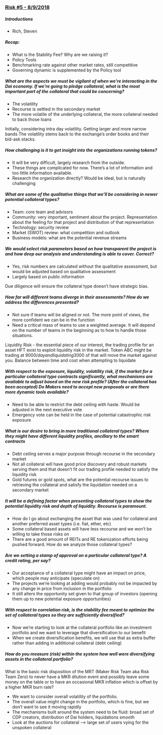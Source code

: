 ### [Risk #5 - 8/9/2018](https://www.youtube.com/watch?v=aMvgvhjWY9E)
##### Introductions
* Rich, Steven

##### Recap:
* What is the Stability Fee? Why are we raising it?
* Policy Tools
* Benchmarking rate against other market rates, still competitive
* Governing dynamic is supplemented by the Policy tool

##### What are the aspects we must be vigilant of when we’re interacting in the Dai economy. If we’re going to pledge collateral, what is the most important part of the collateral that could be concerning?
* The volatility
* Recourse is settled in the secondary market
* The more volatile of the underlying collateral, the more collateral needed to back those loans

Initially, considering intra day volatility. Getting larger and more narrow bands
The volatility stems back to the exchange’s order books and their bid-ask stacks.

##### How challenging is it to get insight into the organizations running tokens?
* It will be very difficult, largely research from the outside.
* These things are complicated for now. There’s a lot of information and too little information available.
* Research the organization directly? Would be ideal, but is naturally challenging

##### What are some of the qualitative things that we’ll be considering in newer potential collateral types?
* Team: core team and advisors
* Community: very important, sentiment about the project. Representation about the feeling for that project and distribution of that representation
* Technology: security review
* Market (SWOT) review: what competition and outlook
* Business models: what are the potential revenue streams

##### We would select risk parameters based on how transparent the project is and how deep our analysis and understanding is able to cover. Correct?
* Yes, risk numbers are calculated without the qualitative assessment, but would be adjusted based on qualitative assessment
* Largely based on public information

Due diligence will ensure the collateral type doesn’t have strategic bias.

##### How far will different teams diverge in their assessments? How do we address the differences presented?
* Not sure if teams will be aligned or not. The more point of views, the more confident we can be in the function
* Need a critical mass of teams to use a weighted average. It will depend on the number of teams in the beginning as to how to handle those situations.

Liquidity Risk - the essential piece of our interest, the trading profile for an asset
HFT exist to exploit liquidity risk in the market.
Token ABC might be trading at 9000$/day and liquidating 3000$ of that will move the market against you.
Balance between time and cost when attempting to liquidate

##### With respect to the exposure, liquidity, volatility risk, if the market for a particular collateral type contracts significantly, what mechanisms are available to adjust based on the new risk profile? (After the collateral has been accepted) Do Makers need to accept new proposals or are there more dynamic tools available?
* Need to be able to restrict the debt ceiling with haste. Would be adjusted in the next executive vote
* Emergency vote can be held in the case of potential catastrophic risk exposure

##### What is our desire to bring in more traditional collateral types? Where they might have different liquidity profiles, ancillary to the smart contracts
* Debt ceiling serves a major purpose through recourse in the secondary market
* Not all collateral will have good price discovery and robust markets serving them and that doesn’t fit our trading profile needed to satisfy the liquidity risk
* Gold futures or gold spots, what are the potential recourse issues to retrieving the collateral and satisfy the liquidation needed on a secondary market

##### It will be a defining factor when presenting collateral types to show the potential liquidity risk and depth of liquidity. Recourse is paramount.
* How do I go about exchanging the asset that was used for collateral and another preferred asset types (i.e. fiat, ether, etc)
* Some collateral based assets will have less recourse and we won’t be willing to take those risks on
* There are a good amount of REITs and RE tokenization efforts being pushed forward. How do we analyze those collateral types?

##### Are we setting a stamp of approval on a particular collateral type? A credit rating, per say?
* Our acceptance of a collateral type might have an impact on price, which people may anticipate (speculate on)
* The projects we’re looking at adding would probably not be impacted by any change in price from inclusion in the portfolio
* It still alters the opportunity set given to that group of investors (opening them up to new potential exposure opportunities)

##### With respect to correlation risk, is the stability fee meant to optimize the set of collateral types so they are sufficiently diversified?
* Now we’re starting to look at the collateral portfolio like an investment portfolio and we want to leverage that diversification to our benefit
* When we create diversification benefits, we will use that as extra buffer rather than adding in additional collateral (debt ceiling)

##### How do you measure (risk) within the system how well were diversifying assets in the collateral portfolio?
What is the basic risk disposition of the MRT (Maker Risk Team aka Risk Team Zero) to never have a MKR dilution event and possibly leave some money on the table or to have an occasional MKR inflation which is offset by a higher MKR burn rate?
* We want to consider overall volatility of the portfolio.
* The overall value might change in the portfolio, which is fine, but we don’t want to see it moving rapidly
* The mechanisms built around the system need to be fluid: broad set of CDP creators, distribution of Dai holders, liquidations smooth
* Look at the auctions for collateral —> large set of users vying for the unspoken collateral
